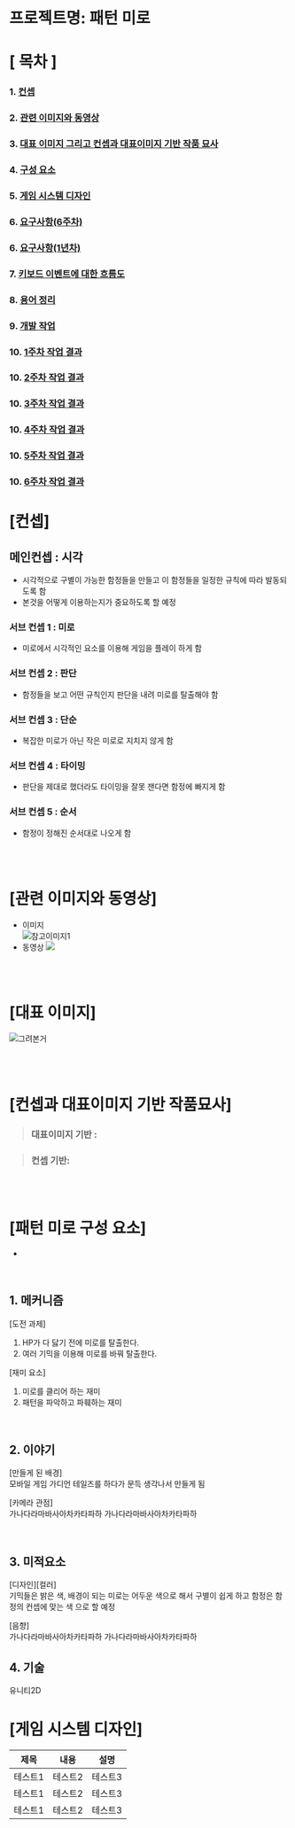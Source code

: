 # 프로젝트명: 패턴 미로
# [ 목차 ]
### 1. [컨셉](#컨셉)
### 2. [관련 이미지와 동영상](#관련-이미지와-동영상)
### 3. [대표 이미지 그리고 컨셉과 대표이미지 기반 작품 묘사](#컨셉과-대표이미지-기반-작품묘사)
### 4. [구성 요소](#패턴-미로-구성-요소)
### 5. [게임 시스템 디자인](#게임-시스템-디자인)
### 6. [요구사항(6주차)](#6)
### 6. [요구사항(1년차)](#66)
### 7. [키보드 이벤트에 대한 흐름도](#7)
### 8. [용어 정리](#8)
### 9. [개발 작업](#9)
### 10. [1주차 작업 결과](files/w01/index.md)
### 10. [2주차 작업 결과](files/w01/w02.md)
### 10. [3주차 작업 결과](files/w01/w03.md)
### 10. [4주차 작업 결과](files/w01/w04.md)
### 10. [5주차 작업 결과](files/w01/w05.md)
### 10. [6주차 작업 결과](files/w01/w06.md)
# [컨셉]

## 메인컨셉 : 시각

- 시각적으로 구별이 가능한 함정들을 만들고 이 함정들을 일정한 규칙에 따라 발동되도록 함
- 본것을 어떻게 이용하는지가 중요하도록 할 예정

### 서브 컨셉 1 : 미로

- 미로에서 시각적인 요소를 이용해 게임을 플레이 하게 함

### 서브 컨셉 2 : 판단

- 함정들을 보고 어떤 규칙인지 판단을 내려 미로를 탈출해야 함 

### 서브 컨셉 3 : 단순

- 복잡한 미로가 아닌 작은 미로로 지치지 않게 함

### 서브 컨셉 4 : 타이밍

- 판단을 제대로 했더라도 타이밍을 잘못 잰다면 함정에 빠지게 함

### 서브 컨셉 5 : 순서

- 함정이 정해진 순서대로 나오게 함

<br><br>

# [관련 이미지와 동영상]

- 이미지  
  ![참고이미지1](https://user-images.githubusercontent.com/91230459/135231175-e4e5f6cc-f88e-4d5c-a8a0-badc3e4b27dd.png)
- 동영상
  [![](./img/그림.png)](https://www.youtube.com/watch?v=5xy4n73WOMM)

<br><br>

# [대표 이미지]

![그려본거](https://user-images.githubusercontent.com/91230459/135231480-bac3236e-b286-45af-a377-a8164be442ec.PNG)

<br><br>

# [컨셉과 대표이미지 기반 작품묘사]

> ### 대표이미지 기반 :

> ### 컨셉 기반:

<br><br>

# [패턴 미로 구성 요소]

- 
<br>

## 1. 메커니즘

[도전 과제]

1.  HP가 다 닳기 전에 미로를 탈출한다.
2. 여러 기믹을 이용해 미로를 바꿔 탈출한다.

[재미 요소]

1. 미로를 클리어 하는 재미
2. 패턴을 파악하고 파훼하는 재미

<br>

## 2. 이야기

[만들게 된 배경]  
모바일 게임 가디언 테일즈를 하다가 문득 생각나서 만들게 됨

[카메라 관점]  
가나다라마바사아차카타파하 가나다라마바사아차카타파하 

<br>

## 3. 미적요소

[디자인][컬러]  
기믹들은 밝은 색, 배경이 되는 미로는 어두운 색으로 해서 구별이 쉽게 하고 함정은 함정의 컨셉에 맞는 색
으로 할 예정


[음향]  
가나다라마바사아차카타파하 가나다라마바사아차카타파하
<br>

## 4. 기술

유니티2D

# [게임 시스템 디자인]
|제목|내용|설명|
|------|---|---|
|테스트1|테스트2|테스트3|
|테스트1|테스트2|테스트3|
|테스트1|테스트2|테스트3|
